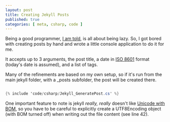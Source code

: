 ```yaml
---
layout: post
title: Creating Jekyll Posts
published: true
categories: [ meta, csharp, code ]
---
```


Being a good programmer, [I am told](http://c2.com/cgi/wiki?LazinessImpatienceHubris), 
is all about being lazy. So, I got bored with creating posts by hand and 
wrote a little console application to do it for me. 

It accepts up to 3 arguments, the post title, a date in [ISO 8601](en.wikipedia.org/wiki/ISO_8601) 
format (today's date is assumed), and a list of tags.

Many of the refinements are based on my own setup, so if it's run from the 
main jekyll folder, with a _posts subfolder, the post will be created there.

```csharp

{% include 'code/csharp/Jekyll_GeneratePost.cs' %}

```

One important feature to note is jekyll *really, really* doesn't like [Unicode with BOM](en.wikipedia.org/wiki/Byte_order_mark), so 
you have to be careful to explicitly create a UTF8Encoding object (with BOM turned off) 
when writing out the file content (see line 42).

